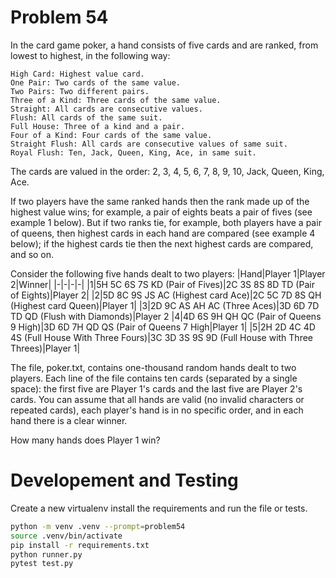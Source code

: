 # Problem 54

In the card game poker, a hand consists of five cards and are ranked, from lowest to highest, in the following way:

    High Card: Highest value card.
    One Pair: Two cards of the same value.
    Two Pairs: Two different pairs.
    Three of a Kind: Three cards of the same value.
    Straight: All cards are consecutive values.
    Flush: All cards of the same suit.
    Full House: Three of a kind and a pair.
    Four of a Kind: Four cards of the same value.
    Straight Flush: All cards are consecutive values of same suit.
    Royal Flush: Ten, Jack, Queen, King, Ace, in same suit.

The cards are valued in the order:
2, 3, 4, 5, 6, 7, 8, 9, 10, Jack, Queen, King, Ace.

If two players have the same ranked hands then the rank made up of the highest value wins; for example, a pair of eights beats a pair of fives (see example 1 below). But if two ranks tie, for example, both players have a pair of queens, then highest cards in each hand are compared (see example 4 below); if the highest cards tie then the next highest cards are compared, and so on.

Consider the following five hands dealt to two players:
|Hand|Player 1|Player 2|Winner|
|-|-|-|-|
|1|5H 5C 6S 7S KD (Pair of Fives)|2C 3S 8S 8D TD (Pair of Eights)|Player 2|
|2|5D 8C 9S JS AC (Highest card Ace)|2C 5C 7D 8S QH (Highest card Queen)|Player 1|
|3|2D 9C AS AH AC (Three Aces)|3D 6D 7D TD QD (Flush with Diamonds)|Player 2
|4|4D 6S 9H QH QC (Pair of Queens 9 High)|3D 6D 7H QD QS (Pair of Queens 7 High|Player 1|
|5|2H 2D 4C 4D 4S (Full House With Three Fours)|3C 3D 3S 9S 9D (Full House with Three Threes)|Player 1|

The file, poker.txt, contains one-thousand random hands dealt to two players. Each line of the file contains ten cards (separated by a single space): the first five are Player 1's cards and the last five are Player 2's cards. You can assume that all hands are valid (no invalid characters or repeated cards), each player's hand is in no specific order, and in each hand there is a clear winner.

How many hands does Player 1 win?


# Developement and Testing

Create a new virtualenv install the requirements and run the file or tests.

```bash
python -m venv .venv --prompt=problem54
source .venv/bin/activate
pip install -r requirements.txt
python runner.py
pytest test.py
```